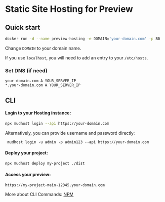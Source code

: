 # Static Site Hosting for Preview

## Quick start

```bash
docker run -d --name preview-hosting -e DOMAIN='your-domain.com' -p 80:80 jamaks/hosting:latest
```

Change `DOMAIN` to your domain name.

If you use `localhost`, you will need to add an entry to your `/etc/hosts`.

### Set DNS (if need)

```
your-domain.com A YOUR_SERVER_IP
*.your-domain.com A YOUR_SERVER_IP
```


## CLI

#### Login to your Hosting instance:

```bash
npx mudhost login --api https://your-domain.com
```

Alternatively, you can provide username and password directly:
```
 mudhost login -u admin -p admin123 --api https://your-domain.com
```

#### Deploy your project:

```bash
npx mudhost deploy my-project ./dist
```

#### Access your preview:

```text
https://my-project-main-12345.your-domain.com
```

More about CLI Commands: [NPM](/npm)